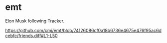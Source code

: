 # emt
Elon Musk following Tracker.

https://github.com/cmj/emt/blob/74126086cf0a18b6736e4675e476f95ac6dcebfc/friends.diff#L1-L50
